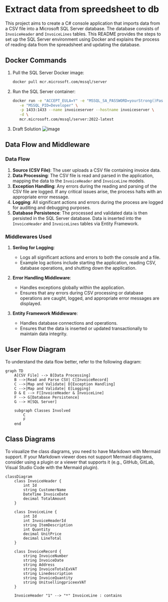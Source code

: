 # Extract data from spreedsheet to db

This project aims to create a C# console application that imports data from a CSV file into a Microsoft SQL Server database. The database consists of `InvoiceHeader` and `InvoiceLines` tables. This README provides the steps to set up the SQL Server environment using Docker and explains the process of reading data from the spreadsheet and updating the database.

## Docker Commands

1. Pull the SQL Server Docker image:
    ```bash
    docker pull mcr.microsoft.com/mssql/server
    ```

2. Run the SQL Server container:
    ```bash
    docker run -e "ACCEPT_EULA=Y" -e "MSSQL_SA_PASSWORD=yourStrong()Password" \
       -e "MSSQL_PID=Developer" \
       -p 1433:1433 --name invoiceserver --hostname invoiceserver \
       -d \
       mcr.microsoft.com/mssql/server:2022-latest
    ```

3. Draft Solution 
    ![image](https://github.com/user-attachments/assets/76c7f49a-b42a-4979-8b76-18aaf2d358a6)

## Data Flow and Middleware

### Data Flow
1. **Source (CSV File)**: The user uploads a CSV file containing invoice data.
2. **Data Processing**: The CSV file is read and parsed in the application, mapping the data to the `InvoiceHeader` and `InvoiceLine` models.
3. **Exception Handling**: Any errors during the reading and parsing of the CSV file are logged. If any critical issues arise, the process halts with an appropriate error message.
4. **Logging**: All significant actions and errors during the process are logged for auditing and debugging purposes.
5. **Database Persistence**: The processed and validated data is then persisted in the SQL Server database. Data is inserted into the `InvoiceHeader` and `InvoiceLines` tables via Entity Framework.

### Middlewares Used
1. **Serilog for Logging**:
    - Logs all significant actions and errors to both the console and a file.
    - Example log actions include starting the application, reading CSV, database operations, and shutting down the application.

2. **Error Handling Middleware**:
    - Handles exceptions globally within the application.
    - Ensures that any errors during CSV processing or database operations are caught, logged, and appropriate error messages are displayed.

3. **Entity Framework Middleware**:
    - Handles database connections and operations.
    - Ensures that the data is inserted or updated transactionally to maintain data integrity.


## User Flow Diagram

To understand the data flow better, refer to the following diagram:


```mermaid
graph TD
    A[CSV File] --> B[Data Processing]
    B -->|Read and Parse CSV| C[InvoiceRecord]
    C -->|Map and Validate| D[Exception Handling]
    C -->|Map and Validate| E[Logging]
    D & E --> F[InvoiceHeader & InvoiceLine]
    F --> G[Database Persistence]
    G --> H[SQL Server]

    subgraph Classes Involved
        C
        F
    end
```

## Class Diagrams

To visualize the class diagrams, you need to have Markdown with Mermaid support. If your Markdown viewer does not support Mermaid diagrams, consider using a plugin or a viewer that supports it (e.g., GitHub, GitLab, Visual Studio Code with the Mermaid plugin).

```mermaid
classDiagram
    class InvoiceHeader {
        int Id
        string CustomerName
        DateTime InvoiceDate
        decimal TotalAmount
    }

    class InvoiceLine {
        int Id
        int InvoiceHeaderId
        string ItemDescription
        int Quantity
        decimal UnitPrice
        decimal LineTotal
    }

    class InvoiceRecord {
        string InvoiceNumber
        string InvoiceDate
        string Address
        string InvoiceTotalExVAT
        string Linedescription
        string InvoiceQuantity
        string UnitsellingpriceexVAT
    }

    InvoiceHeader "1" --> "*" InvoiceLine : contains
```

